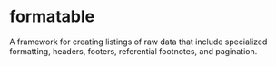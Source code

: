# formatable
A framework for creating listings of raw data that include specialized formatting, headers, footers, referential footnotes, and pagination.
